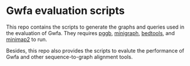 # Gwfa evaluation scripts

This repo contains the scripts to generate the graphs and queries used in the evaluation of Gwfa. They requires [pggb](https://github.com/pangenome/pggb), [minigraph](https://github.com/lh3/minigraph), [bedtools](https://github.com/arq5x/bedtools2), and [minimap2](https://github.com/lh3/minimap2) to run. 

Besides, this repo also provides the scripts to evalute the performance of Gwfa and other sequence-to-graph alignment tools.
